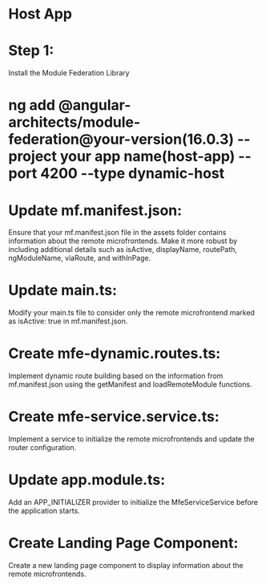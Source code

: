 # Host App

# Step 1: 
Install the Module Federation Library


# ng add @angular-architects/module-federation@your-version(16.0.3) --project your app name(host-app) --port 4200 --type dynamic-host




# Update mf.manifest.json:

 Ensure that your mf.manifest.json file in the assets folder contains information about the remote microfrontends. Make it more robust by including additional details such as isActive, displayName, routePath, ngModuleName, viaRoute, and withInPage.

 # Update main.ts: 
 
 Modify your main.ts file to consider only the remote microfrontend marked as isActive: true in mf.manifest.json.

 # Create mfe-dynamic.routes.ts: 
 Implement dynamic route building based on the information from mf.manifest.json using the getManifest and loadRemoteModule functions.


 # Create mfe-service.service.ts: 
 
 Implement a service to initialize the remote microfrontends and update the router configuration.


 # Update app.module.ts: 
 
 Add an APP_INITIALIZER provider to initialize the MfeServiceService before the application starts.


 # Create Landing Page Component:
  Create a new landing page component to display information about the remote microfrontends.